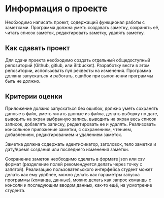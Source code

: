 # Информация о проекте
Необходимо написать проект, содержащий функционал работы с заметками. 
Программа должна уметь создавать заметку, сохранять её, читать список 
заметок, редактировать заметку, удалять заметку.

## Как сдавать проект
Для сдачи проекта необходимо создать отдельный общедоступный 
репозиторий (Github, gitlub, или Bitbucket). 
Разработку вести в этом репозитории, использовать пул реквесты на 
изменения. Программа должна запускаться и работать, ошибок при выполнении 
программы быть не должно.

## Критерии оценки
Приложение должно запускаться без ошибок, должно уметь сохранять данные 
в файл, уметь читать данные из файла, делать выборку по дате, выводить 
на экран выбранную запись, выводить на экран весь список записок, добавлять 
записку, редактировать ее и удалять.
Реализовать консольное приложение заметки, с сохранением, чтением, добавлением, 
редактированием и удалением заметок.

Заметка должна содержать идентификатор, заголовок, тело заметки и дату/время 
создания или последнего изменения заметки.

Сохранение заметок необходимо сделать в формате json или csv формат 
(разделение полей рекомендуется делать через точку с запятой). 
Реализацию пользовательского интерфейса студент может делать как ему удобнее, 
можно делать как параметры запуска программы (команда, данные), можно делать 
как запрос команды с консоли и последующим вводом данных, как-то ещё, на усмотрение студента.